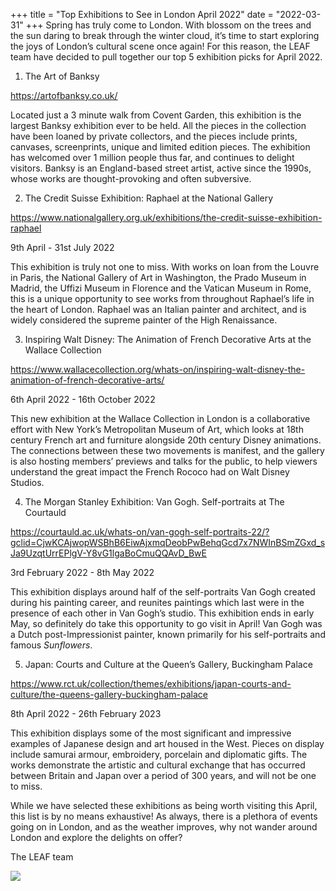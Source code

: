 +++
title = "Top Exhibitions to See in London April 2022"
date = "2022-03-31"
+++
Spring has truly come to London. With blossom on the trees and the sun daring to break through the winter cloud, it’s time to start exploring the joys of London’s cultural scene once again! For this reason, the LEAF team have decided to pull together our top 5 exhibition picks for April 2022. <!-- more --> 



1. The Art of Banksy 

<https://artofbanksy.co.uk/> 

Located just a 3 minute walk from Covent Garden, this exhibition is the largest Banksy exhibition ever to be held. All the pieces in the collection have been loaned by private collectors, and the pieces include prints, canvases, screenprints, unique and limited edition pieces. The exhibition has welcomed over 1 million people thus far, and continues to delight visitors. Banksy is an England-based street artist, active since the 1990s, whose works are thought-provoking and often subversive.



2. The Credit Suisse Exhibition: Raphael at the National Gallery 

<https://www.nationalgallery.org.uk/exhibitions/the-credit-suisse-exhibition-raphael> 

9th April - 31st July 2022

This exhibition is truly not one to miss. With works on loan from the Louvre in Paris, the National Gallery of Art in Washington, the Prado Museum in Madrid, the Uffizi Museum in Florence and the Vatican Museum in Rome, this is a unique opportunity to see works from throughout Raphael’s life in the heart of London. Raphael was an Italian painter and architect, and is widely considered the supreme painter of the High Renaissance. 



3. Inspiring Walt Disney: The Animation of French Decorative Arts at the Wallace Collection

<https://www.wallacecollection.org/whats-on/inspiring-walt-disney-the-animation-of-french-decorative-arts/> 

6th April 2022 - 16th October 2022

This new exhibition at the Wallace Collection in London is a collaborative effort with New York’s Metropolitan Museum of Art, which looks at 18th century French art and furniture alongside 20th century Disney animations. The connections between these two movements is manifest, and the gallery is also hosting members’ previews and talks for the public, to help viewers understand the great impact the French Rococo had on Walt Disney Studios. 



4. The Morgan Stanley Exhibition: Van Gogh. Self-portraits at The Courtauld

<https://courtauld.ac.uk/whats-on/van-gogh-self-portraits-22/?gclid=CjwKCAjwopWSBhB6EiwAjxmqDeobPwBehqGcd7x7NWInBSmZGxd_sJa9UzqtUrrEPlgV-Y8vG1lgaBoCmuQQAvD_BwE> 

3rd February 2022 - 8th May 2022

This exhibition displays around half of the self-portraits Van Gogh created during his painting career, and reunites paintings which last were in the presence of each other in Van Gogh’s studio. This exhibition ends in early May, so definitely do take this opportunity to go visit in April! Van Gogh was a Dutch post-Impressionist painter, known primarily for his self-portraits and famous *Sunflowers*.



5. Japan: Courts and Culture at the Queen’s Gallery, Buckingham Palace

<https://www.rct.uk/collection/themes/exhibitions/japan-courts-and-culture/the-queens-gallery-buckingham-palace> 

8th April 2022 - 26th February 2023

This exhibition displays some of the most significant and impressive examples of Japanese design and art housed in the West. Pieces on display include samurai armour, embroidery, porcelain and diplomatic gifts. The works demonstrate the artistic and cultural exchange that has occurred between Britain and Japan over a period of 300 years, and will not be one to miss. 



While we have selected these exhibitions as being worth visiting this April, this list is by no means exhaustive! As always, there is a plethora of events going on in London, and as the weather improves, why not wander around London and explore the delights on offer? 



The LEAF team 

![](/images/uploads/imageedit_4_6085505409.png)

​​